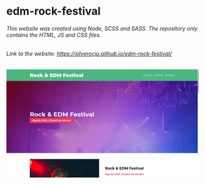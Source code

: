 # edm-rock-festival
###### This website was created using Node, SCSS and SASS. The repository only contains the HTML, JS and CSS files.
###### Link to the website: https://silverocju.github.io/edm-rock-festival/
![Cap1](captedm.png)
